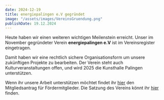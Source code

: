 ```yaml
---
date: 2024-12-19
title: energiepalingen e.V gegründet
image: "/assets/images/VereinsGruendung.png"
publishDate: 19.12.2024
---
```


Heute haben wir einen weiteren wichtigen Meilenstein erreicht. 
Unser im November gegründeter Verein **energiepalingen e.V** ist im Vereinsregister eingetragen.

Damit haben wir eine rechtlich sichere Organisationsform um unsere zukünftigen Projekte zu bearbeiten. 
Der Verein steht auch Kulturveranstaltungen offen, und wird 2025 die Kunsthalle Palingen unterstützen.

Wenn ihr unsere Arbeit unterstützen möchtet findet ihr [hier](/assets/images/FoerdermitgliedsAntrag.pdf) den Mitgliedsantrag für Fördermitglieder. 
Die Satzung des Vereins könnt ihr [hier](/pages/satzung_v1) finden.
